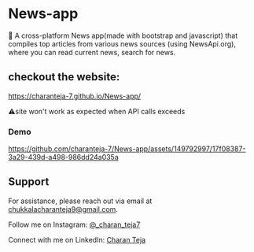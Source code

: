 # News-app
🚀 A cross-platform News app(made with bootstrap and javascript) that compiles top articles from various news sources (using NewsApi.org), where you can read current news, search for news.

## checkout the website:
https://charanteja-7.github.io/News-app/

⚠️site won't work as expected when API calls exceeds

### Demo
https://github.com/charanteja-7/News-app/assets/149792997/17f08387-3a29-439d-a498-986dd24a035a 

## Support

For assistance, please reach out via email at chukkalacharanteja9@gmail.com.

Follow me on Instagram: [@_charan_teja7](https://www.instagram.com/_charan_teja7/)

Connect with me on LinkedIn: [Charan Teja](https://www.linkedin.com/in/charanteja177/)
